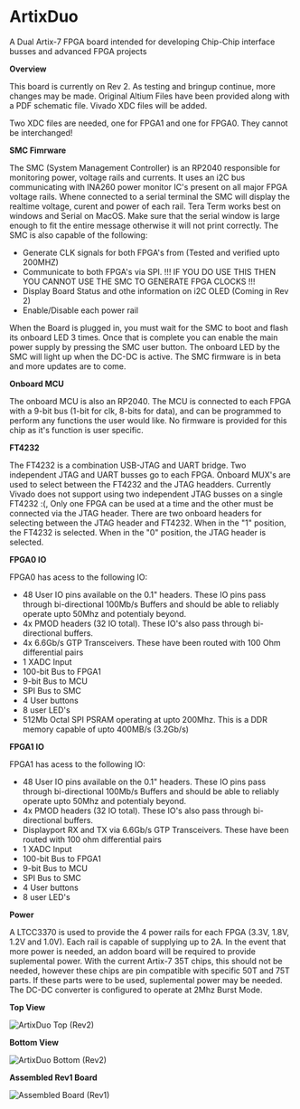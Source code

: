 # ArtixDuo
A Dual Artix-7 FPGA board intended for developing Chip-Chip interface busses and advanced FPGA projects

**Overview**

This board is currently on Rev 2. As testing and bringup continue, more changes may be made. Original Altium Files have been provided along with a PDF schematic file. Vivado XDC files will be added. 

Two XDC files are needed, one for FPGA1 and one for FPGA0. They cannot be interchanged!

**SMC Fimrware**

The SMC (System Management Controller) is an RP2040 responsible for monitoring power, voltage rails and currents. It uses an i2C bus communicating with INA260 power monitor IC's present on all major FPGA voltage rails. Whene connected to a serial terminal the SMC will display the realtime voltage, curent and power of each rail. Tera Term works best on windows and Serial on MacOS. Make sure that the serial window is large enough to fit the entire message otherwise it will not print correctly. The SMC is also capable of the following: 
- Generate CLK signals for both FPGA's from (Tested and verified upto 200MHZ)
- Communicate to both FPGA's via SPI. !!! IF YOU DO USE THIS THEN YOU CANNOT USE THE SMC TO GENERATE FPGA CLOCKS !!!
- Display Board Status and othe information on i2C OLED (Coming in Rev 2)
- Enable/Disable each power rail

When the Board is plugged in, you must wait for the SMC to boot and flash its onboard LED 3 times. Once that is complete you can enable the main power supply by pressing the SMC user button. The onboard LED by the SMC will light up when the DC-DC is active.
The SMC firmware is in beta and more updates are to come.

**Onboard MCU**

The onboard MCU is also an RP2040. The MCU is connected to each FPGA with a 9-bit bus (1-bit for clk, 8-bits for data), and can be programmed to perform any functions the user would like. No firmware is provided for this chip as it's function is user specific.

**FT4232**

The FT4232 is a combination USB-JTAG and UART bridge. Two independent JTAG and UART busses go to each FPGA. Onboard MUX's are used to select between the FT4232 and the JTAG headders. Currently Vivado does not support using two independent JTAG busses on a single FT4232 :(, Only one FPGA can be used at a time and the other must be connected via the JTAG header. There are two onboard headers for selecting between the JTAG header and FT4232. When in the "1" position, the FT4232 is selected. When in the "0" position, the JTAG header is selected. 

**FPGA0 IO**

FPGA0 has acess to the following IO:
- 48 User IO pins available on the 0.1" headers. These IO pins pass through bi-directional 100Mb/s Buffers and should be able to reliably operate upto 50Mhz and potentialy beyond.
- 4x PMOD headers (32 IO total). These IO's also pass through bi-directional buffers.
- 4x 6.6Gb/s GTP Transceivers. These have been routed with 100 Ohm differential pairs  
- 1 XADC Input
- 100-bit Bus to FPGA1
- 9-bit Bus to MCU
- SPI Bus to SMC
- 4 User buttons
- 8 user LED's
- 512Mb Octal SPI PSRAM operating at upto 200Mhz. This is a DDR memory capable of upto 400MB/s (3.2Gb/s)

**FPGA1 IO**

FPGA1 has acess to the following IO:
- 48 User IO pins available on the 0.1" headers. These IO pins pass through bi-directional 100Mb/s Buffers and should be able to reliably operate upto 50Mhz and potentialy beyond.
- 4x PMOD headers (32 IO total). These IO's also pass through bi-directional buffers.
- Displayport RX and TX via 6.6Gb/s GTP Transceivers. These have been routed with 100 ohm differential pairs   
- 1 XADC Input
- 100-bit Bus to FPGA1
- 9-bit Bus to MCU
- SPI Bus to SMC
- 4 User buttons
- 8 user LED's

**Power**

A LTCC3370 is used to provide the 4 power rails for each FPGA (3.3V, 1.8V, 1.2V and 1.0V). Each rail is capable of supplying up to 2A. In the event that more power is needed, an addon board will be required to provide suplemental power. With the current Artix-7 35T chips, this should not be needed, however these chips are pin compatible with specific 50T and 75T parts. If these parts were to be used, suplemental power may be needed. 
The DC-DC converter is configured to operate at 2Mhz Burst Mode.

**Top View**

![ArtixDuo Top (Rev2)](https://imgur.com/InKgrNF.png)

**Bottom View** 

![ArtixDuo Bottom (Rev2)](https://imgur.com/wn1rjKm.png)

**Assembled Rev1 Board**

![Assembled Board (Rev1)](https://imgur.com/jNDjfVh.jpg)
